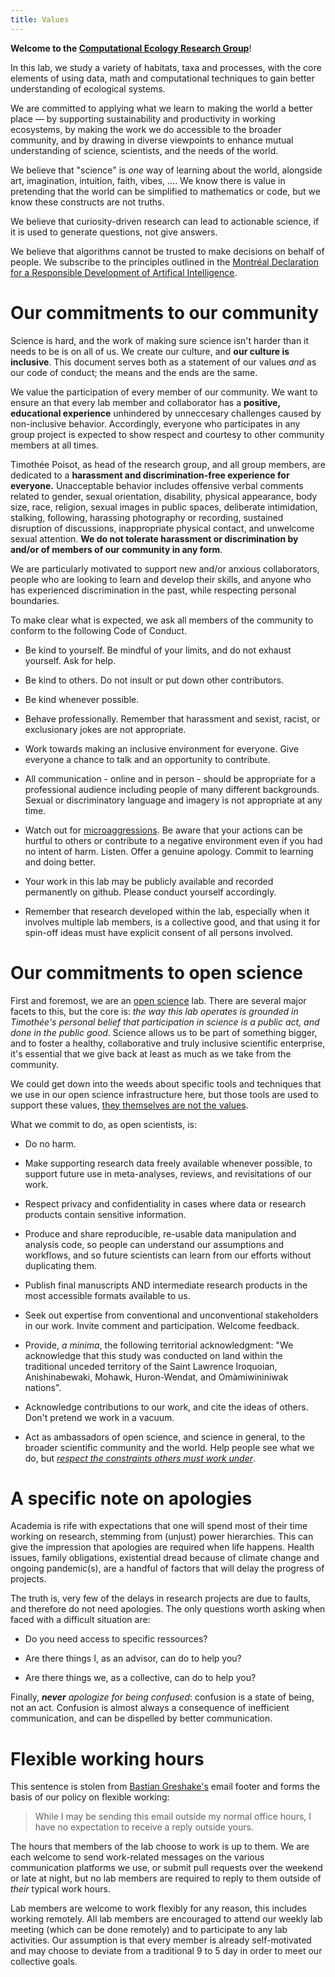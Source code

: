 ```yaml
---
title: Values
---
```


**Welcome to the [Computational Ecology Research Group](http://poisotlab.io/)**!

In this lab, we study a variety of habitats, taxa and processes, with the core
elements of using data, math and computational techniques to gain better
understanding of ecological systems.

We are committed to applying what we learn to making the world a better place
&mdash; by supporting sustainability and productivity in working ecosystems, by
making the work we do accessible to the broader community, and by drawing in
diverse viewpoints to enhance mutual understanding of science, scientists, and
the needs of the world.

We believe that "science" is *one* way of learning about the world, alongside
art, imagination, intuition, faith, vibes, .... We know there is value in
pretending that the world can be simplified to mathematics or code, but we know
these constructs are not truths.

We believe that curiosity-driven research can lead to actionable science, if it
is used to generate questions, not give answers.

We believe that algorithms cannot be trusted to make decisions on behalf of
people. We subscribe to the principles outlined in the [Montréal Declaration for
a Responsible Development of Artifical
Intelligence](https://www.montrealdeclaration-responsibleai.com/).

# Our commitments to our community

Science is hard, and the work of making sure science isn't harder than it needs
to be is on all of us. We create our culture, and **our culture is inclusive**.
This document serves both as a statement of our values *and* as our code of
conduct; the means and the ends are the same.

We value the participation of every member of our community. We want to ensure
an that every lab member and collaborator has a **positive, educational
experience** unhindered by unneccesary challenges caused by non-inclusive
behavior. Accordingly, everyone who participates in any group project is
expected to show respect and courtesy to other community members at all times.

Timothée Poisot, as head of the research group, and all group members, are
dedicated to a **harassment and discrimination-free experience for everyone.**
Unacceptable behavior includes offensive verbal comments related to gender,
sexual orientation, disability, physical appearance, body size, race, religion,
sexual images in public spaces, deliberate intimidation, stalking, following,
harassing photography or recording, sustained disruption of discussions,
inappropriate physical contact, and unwelcome sexual attention. **We do not
tolerate harassment or discrimination by and/or of members of our community in
any form**.

We are particularly motivated to support new and/or anxious collaborators,
people who are looking to learn and develop their skills, and anyone who has
experienced discrimination in the past, while respecting personal boundaries.

To make clear what is expected, we ask all members of the community to conform
to the following Code of Conduct.

* Be kind to yourself. Be mindful of your limits, and do not exhaust yourself.
  Ask for help.

* Be kind to others. Do not insult or put down other contributors.

* Be kind whenever possible.

* Behave professionally. Remember that harassment and sexist, racist, or
  exclusionary jokes are not appropriate.

* Work towards making an inclusive environment for everyone. Give everyone a
  chance to talk and an opportunity to contribute.

* All communication - online and in person - should be appropriate for a
  professional audience including people of many different backgrounds. Sexual
  or discriminatory language and imagery is not appropriate at any time.

* Watch out for
  [microaggressions](https://en.wikipedia.org/wiki/Microaggression). Be aware
  that your actions can be hurtful to others or contribute to a negative
  environment even if you had no intent of harm. Listen. Offer a genuine
  apology. Commit to learning and doing better.

* Your work in this lab may be publicly available and recorded permanently on
  github. Please conduct yourself accordingly.

* Remember that research developed within the lab, especially when it involves
  multiple lab members, is a collective good, and that using it for spin-off
  ideas must have explicit consent of all persons involved.

# Our commitments to open science

First and foremost, we are an [open
science](https://en.wikipedia.org/wiki/Open_science) lab. There are several
major facets to this, but the core is: *the way this lab operates is grounded in
Timothée's personal belief that participation in science is a public act, and done in
the public good.* Science allows us to be part of something bigger, and to
foster a healthy, collaborative and truly inclusive scientific enterprise, it's
essential that we give back at least as much as we take from the community.

We could get down into the weeds about specific tools and techniques that we use
in our open science infrastructure here, but those tools are used to support
these values, [they themselves are not the
values](http://www.datacarpentry.org/blog/soft-skills/).

What we commit to do, as open scientists, is:

* Do no harm.

* Make supporting research data freely available whenever possible, to support
  future use in meta-analyses, reviews, and revisitations of our work.

* Respect privacy and confidentiality in cases where data or research products
  contain sensitive information.

* Produce and share reproducible, re-usable data manipulation and analysis code,
  so people can understand our assumptions and workflows, and so future
  scientists can learn from our efforts without duplicating them.

* Publish final manuscripts AND intermediate research products in the most
  accessible formats available to us.

* Seek out expertise from conventional and unconventional stakeholders in our
  work. Invite comment and participation. Welcome feedback.

* Provide, *a minima*, the following territorial acknowledgment: "We acknowledge
  that this study was conducted on land within the traditional unceded territory
  of the Saint Lawrence Iroquoian, Anishinabewaki, Mohawk, Huron-Wendat, and
  Omàmiwininiwak nations".

* Acknowledge contributions to our work, and cite the ideas of others. Don't
  pretend we work in a vacuum.

* Act as ambassadors of open science, and science in general, to the broader
  scientific community and the world. Help people see what we do, but *[respect
  the constraints others must work under](https://www.americanscientist.org/article/open-science-isnt-always-open-to-all-scientists)*.

# A specific note on apologies

Academia is rife with expectations that one will spend most of their time
working on research, stemming from (unjust) power hierarchies. This can give
the impression that apologies are required when life happens. Health issues,
family obligations, existential dread because of climate change and ongoing
pandemic(s), are a handful of factors that will delay the progress of projects.

The truth is, very few of the delays in research projects are due to faults, and
therefore do not need apologies. The only questions worth asking when
faced with a difficult situation are:

* Do you need access to specific ressources?

* Are there things I, as an advisor, can do to help you?
  
* Are there things we, as a collective, can do to help you?

Finally, *__never__ apologize for being confused*: confusion is a state of
being, not an act. Confusion is almost always a consequence of inefficient
communication, and can be dispelled by better communication.

# Flexible working hours

This sentence is stolen from [Bastian
Greshake's](https://github.com/gedankenstuecke) email footer and forms the basis
of our policy on flexible working:

> While I may be sending this email outside my normal office hours, I have no
> expectation to receive a reply outside yours.

The hours that members of the lab choose to work is up to them. We are each
welcome to send work-related messages on the various communication platforms we
use, or submit pull requests over the weekend or late at night, but no lab
members are required to reply to them outside of *their* typical work hours.

Lab members are welcome to work flexibly for any reason, this includes working
remotely. All lab members are encouraged to attend our weekly lab meeting (which
can be done remotely) and to participate to any lab activities. Our assumption
is that every member is already self-motivated and may choose to deviate from a
traditional 9 to 5 day in order to meet our collective goals.